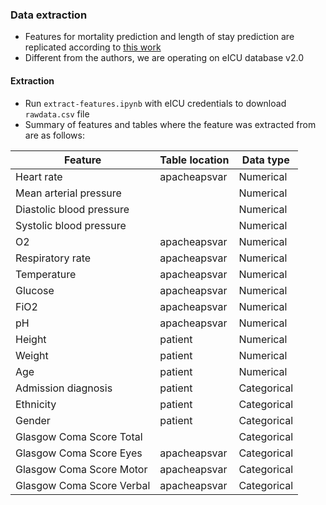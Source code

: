 ### Data extraction 

* Features for mortality prediction and length of stay prediction are replicated according to [this work](https://arxiv.org/pdf/1910.00964v2.pdf)
* Different from the authors, we are operating on eICU database v2.0

#### Extraction

* Run `extract-features.ipynb` with eICU credentials to download `rawdata.csv` file
* Summary of features and tables where the feature was extracted from are as follows:

| Feature 					| Table location 	| Data type |
| --- 						| --- 				| --- 		| 
| Heart rate 				| apacheapsvar		| Numerical	| 
| Mean arterial pressure  	| 					| Numerical	|
| Diastolic blood pressure	| 					| Numerical	|	
| Systolic blood pressure 	| 					| Numerical	|
| O2 						| apacheapsvar		| Numerical	| 
| Respiratory rate 			| apacheapsvar		| Numerical	| 
| Temperature 				| apacheapsvar		| Numerical | 
| Glucose 					| apacheapsvar		| Numerical	| 
| FiO2						| apacheapsvar		| Numerical	| 
| pH 						| apacheapsvar		| Numerical	| 
| Height 					| patient			| Numerical	| 
| Weight 					| patient			| Numerical	| 
| Age 						| patient			| Numerical	| 
| Admission diagnosis 		| patient			| Categorical| 
| Ethnicity 				| patient			| Categorical|
| Gender 					| patient			| Categorical| 
| Glasgow Coma Score Total  | 					| Categorical| 
| Glasgow Coma Score Eyes	| apacheapsvar		| Categorical| 
| Glasgow Coma Score Motor  | apacheapsvar		| Categorical| 
| Glasgow Coma Score Verbal	| apacheapsvar		| Categorical| 
